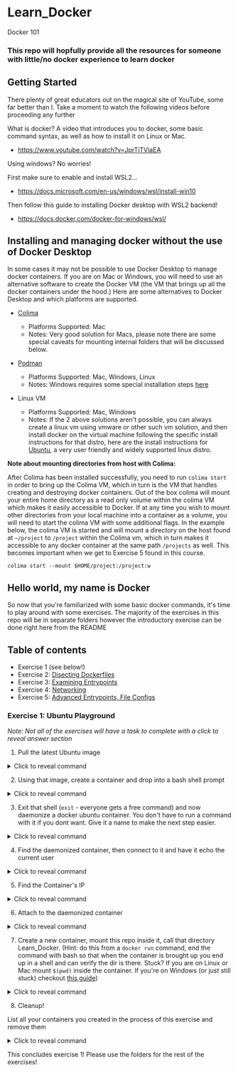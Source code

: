 # Learn_Docker
Docker 101

### This repo will hopfully provide all the resources for someone with little/no docker experience to learn docker

## Getting Started

There plenty of great educators out on the magical site of YouTube, some far better than I. Take a moment to watch the following videos before proceeding any further

What is docker? A video that introduces you to docker, some basic command syntax, as well as how to install it on Linux or Mac. 
* https://www.youtube.com/watch?v=JprTjTViaEA

Using windows? No worries!

First make sure to enable and install WSL2...
* https://docs.microsoft.com/en-us/windows/wsl/install-win10

Then follow this guide to installing Docker desktop with WSL2 backend!
* https://docs.docker.com/docker-for-windows/wsl/

## Installing and managing docker without the use of Docker Desktop

In some cases it may not be possible to use Docker Desktop to manage docker containers. If you are on Mac or Windows, you will need to use an alternative software to create the Docker VM (the VM that brings up all the docker containers under the hood.) Here are some alternatives to Docker Desktop and which platforms are supported.

* [Colima](https://github.com/abiosoft/colima)
  * Platforms Supported: Mac
  * Notes: Very good solution for Macs, please note there are some special caveats for mounting internal folders that will be discussed below.

* [Podman](https://podman.io/)
  * Platforms Supported: Mac, Windows, Linux 
  * Notes: Windows requires some special installation steps [here](https://podman.io/getting-started/installation)

* Linux VM 
  * Platforms Supported: Mac, Windows
  * Notes: If the 2 above solutions aren't possible, you can always create a linux vm using vmware or other such vm solution, and then install docker on the virtual machine following the specific install instructions for that distro, here are the install instructions for [Ubuntu](https://docs.docker.com/engine/install/ubuntu/), a very user friendly and widely supported linux distro.

**Note about mounting directories from host with Colima:**

After Colima has been installed successfully, you need to run `colima start` in order to bring up the Colima VM, which in turn is the VM that handles creating and destroying docker containers. Out of the box colima will mount your entire home directory as a read only volume within the colima VM which makes it easily accessible to Docker. If at any time you wish to mount other directories from your local machine into a container as a volume, you will need to start the colima VM with some additional flags. In the example below, the colima VM is started and will mount a directory on the host found at `~/project` to `/project` within the Colima vm, which in turn makes it accessible to any docker container at the same path `/projects` as well. This becomes important when we get to Exercise 5 found in this course.

`colima start --mount $HOME/project:/project:w`


## Hello world, my name is Docker

So now that you're familiarized with some basic docker commands, it's time to play around with some exercises. The majority of the exercises in this repo will be in separate folders however the introductory exercise can be done right here from the README

## Table of contents 
* Exercise 1 (see below!)
* Exercise 2: [Disecting Dockerfiles](/Exercise_2/)
* Exercise 3: [Examining Entrypoints](/Exercise_3/)
* Exercise 4: [Networking](/Exercise_4/)
* Exercise 5: [Advanced Entrypoints, File Configs](/Exercise_5/)
### Exercise 1: Ubuntu Playground
<i>Note: Not all of the exercises will have a task to complete with a click to reveal answer section</i>

1. Pull the latest Ubuntu image

<details>
  <summary>Click to reveal command</summary>
  
`docker pull ubuntu:latest`
</details>

2. Using that image, create a container and drop into a bash shell prompt

<details>
  <summary>Click to reveal command</summary>
  
`docker run -it ubuntu bash`
</details>

3. Exit that shell (`exit` - everyone gets a free command) and now daemonize a docker ubuntu container. You don't have to run a command with it if you dont want. Give it a name to make the next step easier.

<details>
  <summary>Click to reveal command</summary>
  
`docker run -it -d --name container_name ubuntu`
</details>

4. Find the daemonized container, then connect to it and have it echo the current user

<details>
  <summary>Click to reveal command</summary>
  
  This is a 2 part process

  Find the container:
  * `docker ps`

  Connect to it and echo the user:
  * ` docker exec -it container_name whoami`
</details>

5. Find the Container's IP

<details>
  <summary>Click to reveal command</summary>
  
`docker inspect container_name | grep -i ipaddress`
Bonus if you used grep :smile:
</details>

6. Attach to the daemonized container

<details>
  <summary>Click to reveal command</summary>
  
`docker attach container_name`
</details>

7. Create a new container, mount this repo inside it, call that directory Learn_Docker. (Hint: do this from a `docker run` command, end the command with bash so that when the container is brought up you end up in a shell and can verify the dir is there. Stuck? If you are on Linux or Mac mount `$(pwd)` inside the container. If you're on Windows (or just still stuck) checkout [this guide](https://medium.com/@kale.miller96/how-to-mount-your-current-working-directory-to-your-docker-container-in-windows-74e47fa104d7))

<details>
  <summary>Click to reveal command</summary>

Alright I'll admit this might be a tough one

On Mac or Linux run the following
`docker run -it -v $(pwd):/Learn_docker ubuntu bash`

The idea here is that $(pwd) is the absolute path to the current working directory, held in a temporary variable

On windows (ugh) 
`docker run -it -v //c/path/to/this/folder:/Learn_docker ubuntu bash`

What the heck? Well, you need to convert your windows file path to linux-y file path, and the way of doing that is starting the path with double slashes `//` then the `c` drive or whatever drive you have. Honestly, run `$(pwd)` in gitbash from this folder then just add an extra `/`.
</details>

8. Cleanup!

List all your containers you created in the process of this exercise and remove them 

<details>
  <summary>Click to reveal command</summary>
  
`docker ps -a`

`docker rm containerid` 
</details>

This concludes exercise 1! Please use the folders for the rest of the exercises!